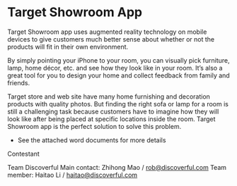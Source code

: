 # Target Showroom App

Target Showroom app uses augmented reality technology on mobile devices to give customers much better sense about whether or not the products will fit in their own environment.

By simply pointing your iPhone to your room, you can visually pick furniture, lamp, home décor, etc. and see how they look like in your room. It’s also a great tool for you to design your home and collect feedback from family and friends. 

Target store and web site have many home furnishing and decoration products with quality photos. But finding the right sofa or lamp for a room is still a challenging task because customers have to imagine how they will look like after being placed at specific locations inside the room. Target Showroom app is the perfect solution to solve this problem.

* See the attached word documents for more details

Contestant

Team Discoverful 
Main contact: Zhihong Mao  / rob@discoverful.com 
Team member: Haitao Li   / haitao@discoverful.com


